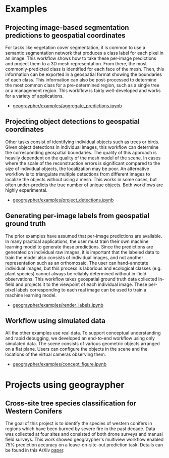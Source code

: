 # Examples
## Projecting image-based segmentation predictions to geospatial coordinates
For tasks like vegetation cover segmentation, it is common to use a semantic segmentation network that produces a class label for each pixel in an image. This workflow shows how to take these per-image predictions and project them to a 3D mesh representation. From there, the most commonly-predicted class is identified for each face of the mesh. Then, this information can be exported in a geospatial format showing the boundaries of each class. This information can also be post-processed to determine the most common class for a pre-determined region, such as a single tree or a management region. This workflow is fairly well-developed and works for a variety of applications.

* [geograypher/examples/aggregate_predictions.ipynb](https://github.com/open-forest-observatory/geograypher/blob/main/examples/aggregate_predictions.ipynb)

## Projecting object detections to geospatial coordinates
Other tasks consist of identifying individual objects such as trees or birds. Given object detections in individual images, this workflow can determine the corresponding geospatial boundaries. The quality of this approach is heavily dependent on the quality of the mesh model of the scene. In cases where the scale of the reconstruction errors is significant compared to the size of individual objects, the localization may be poor. An alternative workflow is to triangulate multiple detections from different images to localize the objects without using a mesh. This works in some cases, but often under-predicts the true number of unique objects. Both workflows are highly experimental.

* [geograypher/examples/project_detections.ipynb](https://github.com/open-forest-observatory/geograypher/blob/main/examples/project_detections.ipynb)
## Generating per-image labels from geospatial ground truth
The prior examples have assumed that per-image predictions are available. In many practical applications, the user must train their own machine learning model to generate these predictions. Since the predictions are generated on individual raw images, it is important that the labeled data to train the model also consists of individual images, and not another representation such as an orthomosaic. The user can hand-annotate individual images, but this process is laborious and ecological classes (e.g. plant species) cannot always be reliably determined without in-field observations. This workflow takes geospatial ground truth data collected in-field and projects it to the viewpoint of each individual image. These per-pixel labels corresponding to each real image can be used to train a machine learning model.

* [geograypher/examples/render_labels.ipynb](https://github.com/open-forest-observatory/geograypher/blob/main/examples/render_labels.ipynb)

## Workflow using simulated data
All the other examples use real data. To support conceptual understanding and rapid debugging, we developed an end-to-end workflow using only simulated data. The scene consists of various geometric objects arranged on a flat plane. Users can configure the objects in the scene and the locations of the virtual cameras observing them.

* [geograypher/examples/concept_figure.ipynb](https://github.com/open-forest-observatory/geograypher/blob/main/examples/concept_figure.ipynb)

# Projects using geograypher
## Cross-site tree species classification for Western Conifers
The goal of this project is to identify the species of western conifers in regions which have been burned by severe fire in the past decade. Data was collected at four sites and consisted of both drone surveys and manual field surveys. This work showed geograypher's multiview workflow enabled 75% prediction accuracy on a leave-on-site-out prediction task. Details can be found in this ArXiv [paper](https://arxiv.org/abs/2405.09544).